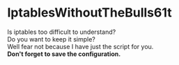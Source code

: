 # IptablesWithoutTheBulls61t
Is iptables too difficult to understand?  
Do you want to keep it simple?  
Well fear not because I have just the script for you.  
**Don't forget to save the configuration.**

